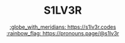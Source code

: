 <p align="center">
<!--   <img src="https://gravatar.com/avatar/708126e718f81d89e6daffba2b153c72.png?size=256&d=retro" align="center"/> -->
  <h1 align="center">S1LV3R</h1>
</p>

<p align="center">
  <a align="center" href="https://s1lv3r.codes">
  :globe_with_meridians: https://s1lv3r.codes
  </a>

  <br />

  <a align="center" href="https://pronouns.page/@s1lv3r" rel="me">
  :rainbow_flag: https://pronouns.page/@s1lv3r
  </a>
</p>
